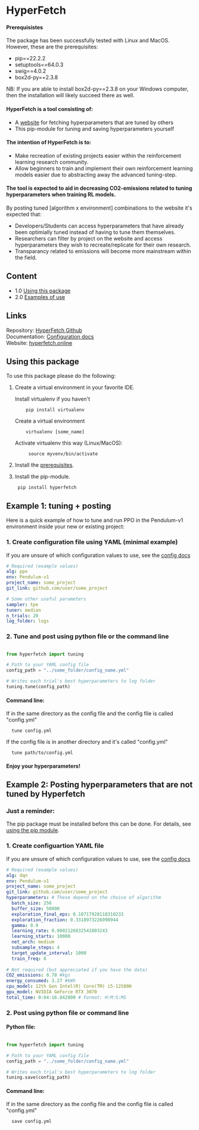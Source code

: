 # HyperFetch

#### Prerequisistes 
The package has been successfully tested with Linux and MacOS.\
However, these are the prerequisites:
- pip==22.2.2
- setuptools==64.0.3
- swig==4.0.2
- box2d-py==2.3.8

NB: If you are able to install box2d-py==2.3.8 on your Windows computer, then the installation will likely succeed 
there as well.

#### HyperFetch is a tool consisting of:
- A [website](https://www.hyperfetch.online/) for fetching hyperparameters that are tuned by others
- This pip-module for tuning and saving hyperparameters yourself 

#### The intention of HyperFetch is to:
- Make recreation of existing projects easier within the 
  reinforcement learning research community.
- Allow beginners to train and implement their own reinforcement 
  learning models easier due to abstracting away the advanced tuning-step.

#### The tool is expected to aid in decreasing CO2-emissions related to tuning hyperparameters when training RL models. 
By posting tuned [algorithm x environment] combinations to the website it's expected that:
- Developers/Students can access hyperparameters that have already been optimially tuned instead of having to tune them themselves.
- Researchers can filter by project on the website and access hyperparameters they wish to recreate/replicate for their own research.
- Transparancy related to emissions will become more mainstream within the field.


## Content
* 1.0 [Using this package](#using-the-pip-module)
* 2.0 [Examples of use](#example-1--tuning--posting-using-hyperfetch)


## Links
Repository: [HyperFetch Github](https://github.com/karolisw/hyperFetch)\
Documentation: [Configuration docs](https://www.hyperfetch.online/configDocs)\
Website: [hyperfetch.online](https://www.hyperfetch.online/)
## Using this package
To use this package please do the following:

1. Create a virtual environment in your favorite IDE. 

   Install virtualenv if you haven't 
   
           pip install virtualenv
   
   Create a virtual environment
   
           virtualenv [some_name]

   Activate virtualenv this way (Linux/MacOS):
   
            source myvenv/bin/activate
2. Install the [prerequisites](#prerequisistes).
3. Install the pip-module. 

        pip install hyperfetch


         
## Example 1: tuning + posting 
Here is a quick example of how to tune and run PPO in the Pendulum-v1 environment inside your new or existing project:

### 1. Create configuration file using YAML (minimal example)
If you are unsure of which configuration values to use, see the [config docs](https://www.hyperfetch.online/configDocs)

```yaml
# Required (example values)
alg: ppo
env: Pendulum-v1
project_name: some_project
git_link: github.com/user/some_project

# Some other useful parameters
sampler: tpe
tuner: median
n_trials: 20
log_folder: logs
```

### 2. Tune and post using python file or the command line

```python

from hyperfetch import tuning

# Path to your YAML config file 
config_path = "../some_folder/config_name.yml"

# Writes each trial's best hyperparameters to log folder
tuning.tune(config_path)
```

#### Command line:
If in the same directory as the config file and the config file is called "config.yml"

      tune config.yml

If the config file is in another directory and it's called "config.yml"

      tune path/to/config.yml 

#### Enjoy your hyperparameters!

## Example 2: Posting hyperparameters that are not tuned by Hyperfetch

### Just a reminder:
The pip package must be installed before this can be done.
For details, see [using the pip module](#using-the-pip-module).

### 1. Create configuartion  YAML file 
If you are unsure of which configuration values to use, see the [config docs](https://www.hyperfetch.online/configDocs)

```yaml
# Required (example values)
alg: dqn
env: Pendulum-v1
project_name: some_project
git_link: github.com/user/some_project
hyperparameters: # These depend on the choice of algorithm
  batch_size: 256
  buffer_size: 50000
  exploration_final_eps: 0.10717928118310233
  exploration_fraction: 0.3318973226098944
  gamma: 0.9
  learning_rate: 0.0002126832542803243
  learning_starts: 10000
  net_arch: medium
  subsample_steps: 4
  target_update_interval: 1000
  train_freq: 8
  
# Not required (but appreciated if you have the data)
CO2_emissions: 0.78 #kgs
energy_consumed: 3.27 #kWh
cpu_model: 12th Gen Intel(R) Core(TM) i5-12500H
gpu_model: NVIDIA GeForce RTX 3070
total_time: 0:04:16.842800 # Format: H:M:S:MS
```

### 2. Post using python file or command line

#### Python file:
```python

from hyperfetch import tuning

# Path to your YAML config file 
config_path = "../some_folder/config_name.yml"

# Writes each trial's best hyperparameters to log folder
tuning.save(config_path)
```

#### Command line:
If in the same directory as the config file and the config file is called "config.yml"

      save config.yml